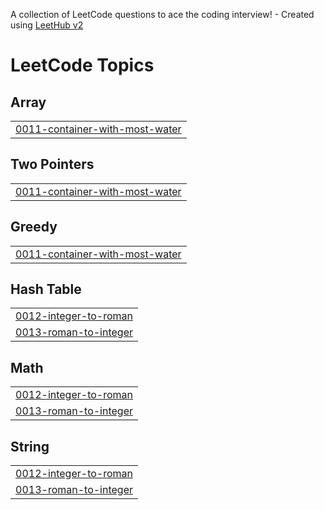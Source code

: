 A collection of LeetCode questions to ace the coding interview! - Created using [LeetHub v2](https://github.com/arunbhardwaj/LeetHub-2.0)
<!---LeetCode Topics Start-->
# LeetCode Topics
## Array
|  |
| ------- |
| [0011-container-with-most-water](https://github.com/Ashok123Reddy/Leetcode/tree/master/0011-container-with-most-water) |
## Two Pointers
|  |
| ------- |
| [0011-container-with-most-water](https://github.com/Ashok123Reddy/Leetcode/tree/master/0011-container-with-most-water) |
## Greedy
|  |
| ------- |
| [0011-container-with-most-water](https://github.com/Ashok123Reddy/Leetcode/tree/master/0011-container-with-most-water) |
## Hash Table
|  |
| ------- |
| [0012-integer-to-roman](https://github.com/Ashok123Reddy/Leetcode/tree/master/0012-integer-to-roman) |
| [0013-roman-to-integer](https://github.com/Ashok123Reddy/Leetcode/tree/master/0013-roman-to-integer) |
## Math
|  |
| ------- |
| [0012-integer-to-roman](https://github.com/Ashok123Reddy/Leetcode/tree/master/0012-integer-to-roman) |
| [0013-roman-to-integer](https://github.com/Ashok123Reddy/Leetcode/tree/master/0013-roman-to-integer) |
## String
|  |
| ------- |
| [0012-integer-to-roman](https://github.com/Ashok123Reddy/Leetcode/tree/master/0012-integer-to-roman) |
| [0013-roman-to-integer](https://github.com/Ashok123Reddy/Leetcode/tree/master/0013-roman-to-integer) |
<!---LeetCode Topics End-->